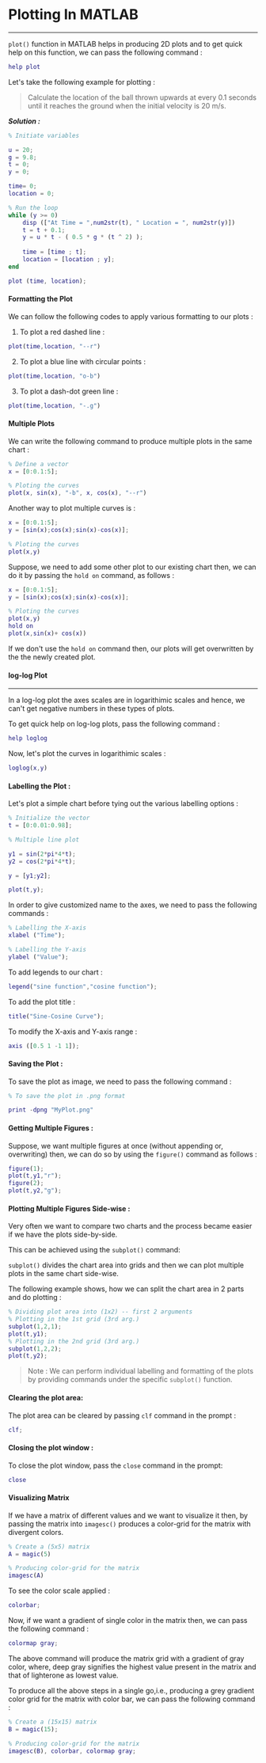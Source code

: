 # Plotting In MATLAB
---
`plot()` function in MATLAB helps in producing 2D plots and to get quick help on this function, we can pass the following command :
```matlab
help plot
```
Let's take the following example for plotting :

> Calculate the location of the ball thrown upwards at every 0.1 seconds until it reaches the ground when the initial velocity is 20 m/s.

***Solution :***
```matlab
% Initiate variables

u = 20;
g = 9.8;
t = 0;
y = 0;

time= 0;
location = 0;

% Run the loop
while (y >= 0)
    disp (["At Time = ",num2str(t), " Location = ", num2str(y)])
    t = t + 0.1;
    y = u * t - ( 0.5 * g * (t ^ 2) );
    
    time = [time ; t];
    location = [location ; y];
end

plot (time, location);
```

#### Formatting the Plot
We can follow the following codes to apply various formatting to our plots :
1. To plot a red dashed line :
```matlab
plot(time,location, "--r")
```
2. To plot a blue line with circular points :
```matlab
plot(time,location, "o-b")
```
3. To plot a dash-dot green line :
```matlab
plot(time,location, "-.g")
```
#### Multiple Plots
We can write the following command to produce multiple plots in the same chart :
```matlab
% Define a vector
x = [0:0.1:5];

% Ploting the curves
plot(x, sin(x), "-b", x, cos(x), "--r") 
```
Another way to plot multiple curves is :

```matlab
x = [0:0.1:5];
y = [sin(x);cos(x);sin(x)-cos(x)];

% Ploting the curves
plot(x,y)
```
Suppose, we need to add some other plot to our existing chart then, we can do it by passing the `hold on` command, as follows :

```matlab
x = [0:0.1:5];
y = [sin(x);cos(x);sin(x)-cos(x)];

% Ploting the curves
plot(x,y)
hold on
plot(x,sin(x)+ cos(x))
```
If we don't use the `hold on` command then, our plots will get overwritten by the the newly created plot.

#### log-log Plot
---
In a log-log plot the axes scales are in logarithimic scales and hence, we can't get negative numbers in these types of plots.

To get quick help on log-log plots, pass the following command :
```matlab
help loglog
```
Now, let's plot the curves in logarithimic scales :

```matlab
loglog(x,y)
```
#### Labelling the Plot :
Let's plot a simple chart before tying out the various labelling options :
```matlab
% Initialize the vector
t = [0:0.01:0.98];

% Multiple line plot

y1 = sin(2*pi*4*t);
y2 = cos(2*pi*4*t);

y = [y1;y2];

plot(t,y);
```
In order to give customized name to the axes, we need to pass the following commands :
```matlab
% Labelling the X-axis
xlabel ("Time");

% Labelling the Y-axis
ylabel ("Value");
```
To add legends to our chart :
```matlab
legend("sine function","cosine function");
```
To add the plot title :
```matlab
title("Sine-Cosine Curve");
```
To modify the X-axis and Y-axis range :
```matlab
axis ([0.5 1 -1 1]);
```

#### Saving the Plot :
To save the plot as image, we need to pass the following command :
```matlab
% To save the plot in .png format

print -dpng "MyPlot.png"
```
#### Getting Multiple Figures :
Suppose, we want multiple figures at once (without appending or, overwriting) then, we can do so by using the `figure()` command as follows :
```matlab
figure(1);
plot(t,y1,"r");
figure(2);
plot(t,y2,"g");
```
#### Plotting Multiple Figures Side-wise :
Very often we want to compare two charts and the process became easier if we have the plots side-by-side.

This can be achieved using the `subplot()` command:

`subplot()` divides the chart area into grids and then we can plot multiple plots in the same chart side-wise.

The following example shows, how we can split the chart area in 2 parts and do plotting :
```matlab
% Dividing plot area into (1x2) -- first 2 arguments
% Plotting in the 1st grid (3rd arg.)
subplot(1,2,1); 
plot(t,y1);
% Plotting in the 2nd grid (3rd arg.)
subplot(1,2,2); 
plot(t,y2);
```
>Note :
    We can perform individual labelling and formatting of the plots by providing commands under the specific `subplot()` function.
#### Clearing the plot area:
The plot area can be cleared by passing `clf` command in the prompt :
```matlab
clf;
```
#### Closing the plot window :
To close the plot window, pass the `close` command in the prompt:
```matlab
close
```
#### Visualizing Matrix
If we have a matrix of different values and we want to visualize it then, by passing the matrix into `imagesc()` produces a color-grid for the matrix with divergent colors. 
```matlab
% Create a (5x5) matrix
A = magic(5)

% Producing color-grid for the matrix
imagesc(A)
```
To see the color scale applied :
```matlab
colorbar;
```
Now, if we want a gradient of single color in the matrix then, we can pass the following command :
```matlab
colormap gray;
```
The above command will produce the matrix grid with a gradient of gray color, where, deep gray signifies the highest value present in the matrix and that of lighterone as lowest value.

To produce all the above steps in a single go,i.e., producing a grey gradient color grid for the matrix with color bar, we can pass the following command :

```matlab
% Create a (15x15) matrix
B = magic(15);

% Producing color-grid for the matrix
imagesc(B), colorbar, colormap gray;
```







